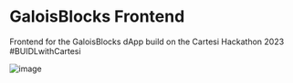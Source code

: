 # GaloisBlocks Frontend
Frontend for the GaloisBlocks dApp build on the Cartesi Hackathon 2023 #BUIDLwithCartesi


![image](https://user-images.githubusercontent.com/33973526/231945244-7c48d004-82be-4ce0-babf-f61e6bb3ce0b.png)

